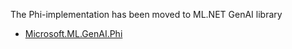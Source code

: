 The Phi-implementation has been moved to ML.NET GenAI library
- [Microsoft.ML.GenAI.Phi](https://github.com/dotnet/machinelearning/tree/main/src/Microsoft.ML.GenAI.Phi)